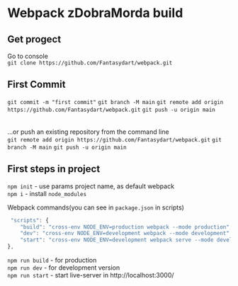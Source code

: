 # Webpack zDobraMorda build

## Get progect
Go to console<br>
`git clone https://github.com/Fantasydart/webpack.git`

## First Commit
`git commit -m "first commit"`
`git branch -M main`
`git remote add origin https://github.com/Fantasydart/webpack.git`
`git push -u origin main` <br><br><br>
…or push an existing repository from the command line<br>
`git remote add origin https://github.com/Fantasydart/webpack.git`
`git branch -M main`
`git push -u origin main`

## First steps in project
`npm init` - use params project name, as default webpack<br>
`npm i` - install `node_modules`<br>

Webpack commands(you can see in `package.json` in scripts)<br>
```javascript
 "scripts": {
    "build": "cross-env NODE_ENV=production webpack --mode production",
    "dev": "cross-env NODE_ENV=development webpack --mode development",
    "start": "cross-env NODE_ENV=development webpack serve --mode development"
}, 
```

`npm run build` - for production<br>
`npm run dev` - for development version<br>
`npm run start` - start live-server in http://localhost:3000/